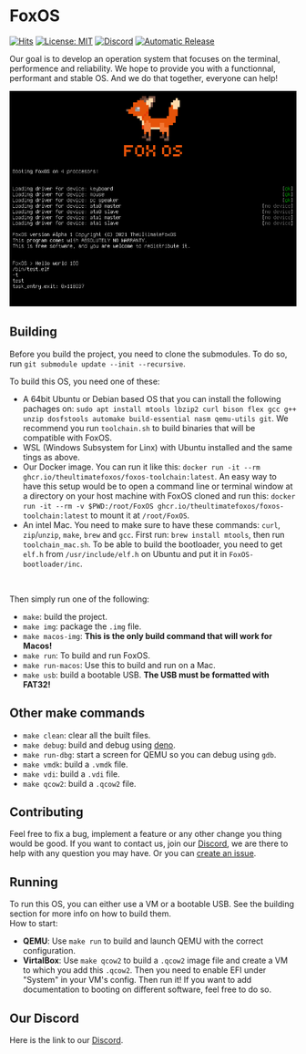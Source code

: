 # FoxOS
[![Hits](https://hits.seeyoufarm.com/api/count/incr/badge.svg?url=https%3A%2F%2Fgithub.com%2FTheUltimateFoxOS%2FFoxOS&count_bg=%2379C83D&title_bg=%23555555&icon=&icon_color=%23E7E7E7&title=hits&edge_flat=false)](https://hits.seeyoufarm.com)
[![License: MIT](https://img.shields.io/badge/license-MIT-blue.svg)](LICENSE)
[![Discord](https://img.shields.io/discord/810910573864550410.svg?color=%237289da&label=discord)](https://discord.gg/qfYBHFWDcK)
[![Automatic Release](https://github.com/TheUltimateFoxOS/FoxOS/actions/workflows/release.yml/badge.svg)](https://github.com/TheUltimateFoxOS/FoxOS/actions/workflows/release.yml)

Our goal is to develop an operation system that focuses on the terminal, performence and reliability. We hope to provide you with a functionnal, performant and stable OS. And we do that together, everyone can help!

![screenshot](foxos.jpg)

## Building
Before you build the project, you need to clone the submodules. To do so, run `git submodule update --init --recursive`.<br>

To build this OS, you need one of these:
* A 64bit Ubuntu or Debian based OS that you can install the following pachages on: `sudo apt install mtools lbzip2 curl bison flex gcc g++ unzip dosfstools automake build-essential nasm qemu-utils git`. We recommend you run `toolchain.sh` to build binaries that will be compatible with FoxOS.
* WSL (Windows Subsystem for Linx) with Ubuntu installed and the same tings as above.
* Our Docker image. You can run it like this: `docker run -it --rm ghcr.io/theultimatefoxos/foxos-toolchain:latest`. An easy way to have this setup would be to open a command line or terminal window at a directory on your host machine with FoxOS cloned and run this: `docker run -it --rm -v $PWD:/root/FoxOS ghcr.io/theultimatefoxos/foxos-toolchain:latest` to mount it at `/root/FoxOS`.
* An intel Mac. You need to make sure to have these commands: `curl`, `zip`/`unzip`, `make`, `brew` and `gcc`. First run: `brew install mtools`, then run `toolchain_mac.sh`. To be able to build the bootloader, you need to get `elf.h` from `/usr/include/elf.h` on Ubuntu and put it in `FoxOS-bootloader/inc`.
<br>

Then simply run one of the following:
* `make`: build the project.
* `make img`: package the `.img` file.
* `make macos-img`: **This is the only build command that will work for Macos!**
* `make run`: To build and run FoxOS.
* `make run-macos`: Use this to build and run on a Mac.
* `make usb`: build a bootable USB. **The USB must be formatted with FAT32!**

## Other make commands
* `make clean`: clear all the built files.
* `make debug`: build and debug using [deno](https://deno.land/).
* `make run-dbg`: start a screen for QEMU so you can debug using `gdb`.
* `make vmdk`: build a `.vmdk` file.
* `make vdi`: build a `.vdi` file.
* `make qcow2`: build a `.qcow2` file.

## Contributing
Feel free to fix a bug, implement a feature or any other change you thing would be good. If you want to contact us, join our [Discord](https://discord.gg/qfYBHFWDcK), we are there to help with any question you may have. Or you can [create an issue](https://github.com/TheUltimateFoxOS/FoxOS/issues/new/choose).

## Running
To run this OS, you can either use a VM or a bootable USB. See the building section for more info on how to build them.<br>
How to start:
* **QEMU**: Use `make run` to build and launch QEMU with the correct configuration.
* **VirtalBox**: Use `make qcow2` to build a `.qcow2` image file and create a VM to which you add this `.qcow2`. Then you need to enable EFI under "System" in your VM's config. Then run it!
If you want to add documentation to booting on different software, feel free to do so.

## Our Discord
Here is the link to our [Discord](https://discord.gg/qfYBHFWDcK).
